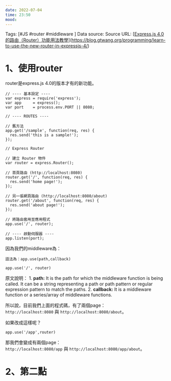 ```yaml
---
date: 2022-07-04
time: 23:50
mood:
---
```

Tags: [#JS #router #middleware ]
Data source: 
Source URL: [[Express.js 4.0 的路由（Router）功能用法教學](https://blog.gtwang.org/programming/learn-to-use-the-new-router-in-expressjs-4/ "Express.js 4.0 的路由（Router）功能用法教學")](https://blog.gtwang.org/programming/learn-to-use-the-new-router-in-expressjs-4/)



# 1、使用router
router是express.js 4.0的版本才有的新功能。
```JS
// ---- 基本設定 ----
var express = require('express');
var app     = express();
var port    = process.env.PORT || 8080;

// ---- ROUTES ----

// 舊方法
app.get('/sample', function(req, res) {
  res.send('this is a sample!');
});

// Express Router

// 建立 Router 物件
var router = express.Router();

// 首頁路由 (http://localhost:8080)
router.get('/', function(req, res) {
  res.send('home page!');
});

// 另一張網頁路由 (http://localhost:8080/about)
router.get('/about', function(req, res) {
  res.send('about page!');
});

// 將路由套用至應用程式
app.use('/', router);

// ---- 啟動伺服器 ----
app.listen(port);
```

因為我們的middleware為：
```JS
語法為：app.use(path,callback)

app.use('/', router)

```
原文說明：
	 1. **path:** It is the path for which the middleware function is being called. It can be a string representing a path or path pattern or regular expression pattern to match the paths.
	2. **callback:** It is a middleware function or a series/array of middleware functions.

所以說，目前我們上面的程式碼，有了兩個page：
`http://localhost:8080` 與 `http://localhost:8080/about`。

如果改成這樣呢？
```JS
app.use('/app',router)
```
那我們會變成有兩個page：
`http://localhost:8080/app` 與 `http://localhost:8080/app/about`。


# 2、第二點

